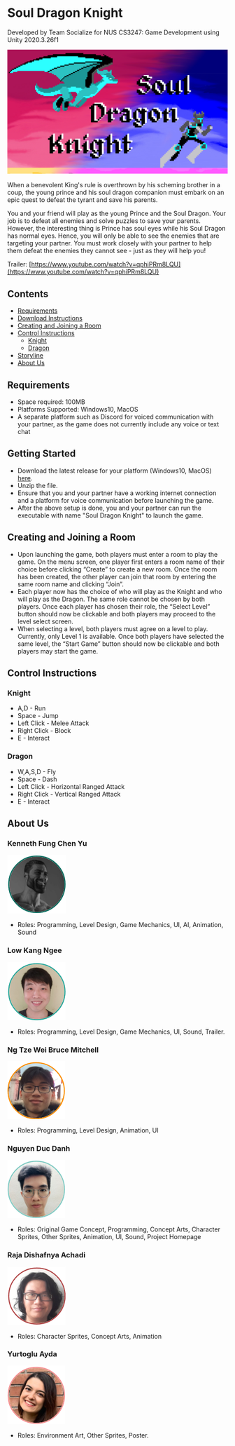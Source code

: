 #  Soul Dragon Knight

Developed by Team Socialize for NUS CS3247: Game Development using Unity 2020.3.26f1

<img src="images/game_poster.png">

When a benevolent King's rule is overthrown by his scheming brother in a coup, the young prince and his soul dragon companion must embark on an epic quest to defeat the tyrant and save his parents.

You and your friend will play as the young Prince and the Soul Dragon. Your job is to defeat all enemies and solve puzzles to save your parents. However, the interesting thing is Prince has soul eyes while his Soul Dragon has normal eyes. Hence, you will only be able to see the enemies that are targeting your partner. You must work closely with your partner to help them defeat the enemies they cannot see - just as they will help you!

Trailer: [https://www.youtube.com/watch?v=qphiPRm8LQU](https://www.youtube.com/watch?v=qphiPRm8LQU)

## Contents
  * [Requirements](#requirements)
  * [Download Instructions](#download-instructions)
  * [Creating and Joining a Room](#creating-and-joining-a-room)
  * [Control Instructions](#control-instructions)
      - [Knight](#knight)
      - [Dragon](#dragon)
  * [Storyline](#storyline)
  * [About Us](#about-us)

## Requirements
- Space required: 100MB
- Platforms Supported: Windows10, MacOS
- A separate platform such as Discord for voiced communication with your partner, as the game does not currently include any voice or text chat

## Getting Started
- Download the latest release for your platform (Windows10, MacOS) [here]().
- Unzip the file.
- Ensure that you and your partner have a working internet connection and a platform for voice communication before launching the game.
- After the above setup is done, you and your partner can run the executable with name "Soul Dragon Knight" to launch the game.

## Creating and Joining a Room
- Upon launching the game, both players must enter a room to play the game. On the menu
screen, one player first enters a room name of their choice before clicking “Create” to create a
new room. Once the room has been created, the other player can join that room by entering the
same room name and clicking “Join”.
- Each player now has the choice of who will play as the Knight and who will play as the Dragon.
The same role cannot be chosen by both players. Once each player has chosen their role, the
“Select Level” button should now be clickable and both players may proceed to the level select
screen.
- When selecting a level, both players must agree on a level to play. Currently, only Level 1 is
available. Once both players have selected the same level, the “Start Game” button should now
be clickable and both players may start the game.

## Control Instructions

### Knight
* A,D - Run
* Space - Jump
* Left Click - Melee Attack
* Right Click - Block
* E - Interact

### Dragon
* W,A,S,D - Fly
* Space - Dash
* Left Click - Horizontal Ranged Attack
* Right Click - Vertical Ranged Attack
* E - Interact

## About Us

### Kenneth Fung Chen Yu
![](images/kenneth.png)
* Roles: Programming, Level Design, Game Mechanics, UI, AI, Animation, Sound

### Low Kang Ngee
![](images/kang_ngee.png)
* Roles: Programming, Level Design, Game Mechanics, UI, Sound, Trailer.

### Ng Tze Wei Bruce Mitchell
![](images/bruce.png)
* Roles: Programming, Level Design, Animation, UI

### Nguyen Duc Danh
![](images/danh.png)
* Roles: Original Game Concept, Programming, Concept Arts, Character Sprites, Other Sprites, Animation, UI, Sound, Project Homepage

### Raja Dishafnya Achadi
![](images/raja.png)
* Roles: Character Sprites, Concept Arts, Animation

### Yurtoglu Ayda
![](images/ayda.png)
* Roles: Environment Art, Other Sprites, Poster.
